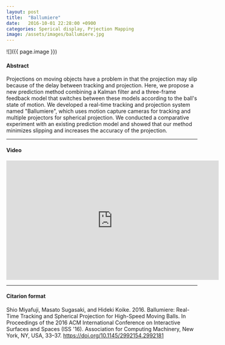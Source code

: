```yaml
---
layout: post
title:  "Ballumiere"
date:   2016-10-01 22:28:00 +0900
categories: Sperical display, Prjection Mapping
image: /assets/images/ballumiere.jpg
---
```



![]({{ page.image }})

#### Abstract
Projections on moving objects have a problem in that the projection may slip because of the delay between tracking and projection. Here, we propose a new prediction method combining a Kalman filter and a three-frame feedback model that switches between these models according to the ball's state of motion. We developed a real-time tracking and projection system named "Ballumiere", which uses motion capture cameras for tracking and multiple projectors for spherical projection. We conducted a comparative experiment with an existing prediction model and showed that our method minimizes slipping and increases the accuracy of the projection.

***

#### Video
<iframe width="560" height="315" src="https://www.youtube.com/embed/mIoFrxM2xTI" title="YouTube video player" frameborder="0" allow="accelerometer; autoplay; clipboard-write; encrypted-media; gyroscope; picture-in-picture; web-share" allowfullscreen></iframe>


***

#### Citarion format
Shio Miyafuji, Masato Sugasaki, and Hideki Koike. 2016. Ballumiere: Real-Time Tracking and Spherical Projection for High-Speed Moving Balls. In Proceedings of the 2016 ACM International Conference on Interactive Surfaces and Spaces (ISS '16). Association for Computing Machinery, New York, NY, USA, 33–37. https://doi.org/10.1145/2992154.2992181
